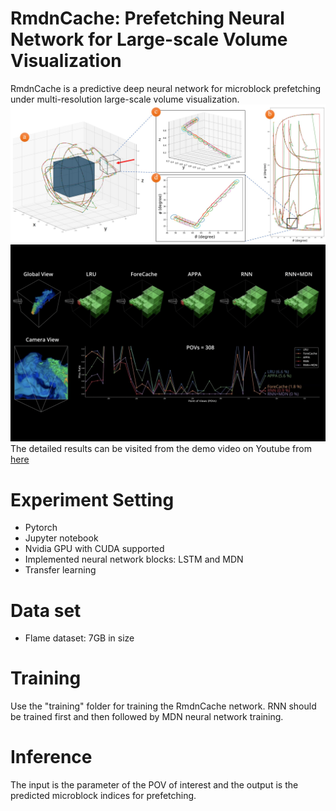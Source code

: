 # RmdnCache: Prefetching Neural Network for Large-scale Volume Visualization

RmdnCache is a predictive deep neural network for microblock prefetching under multi-resolution large-scale volume visualization.
![results](https://github.com/sunjianxin/Deep-Learning-Prefetching/blob/main/teaser.jpg)
![results](https://github.com/sunjianxin/Deep-Learning-Prefetching/blob/main/teaser.png)
The detailed results can be visited from the demo video on Youtube from [here](https://youtu.be/SBPq6zV1LUQ)

# Experiment Setting

- Pytorch
- Jupyter notebook
- Nvidia GPU with CUDA supported
- Implemented neural network blocks: LSTM and MDN
- Transfer learning

# Data set
- Flame dataset: 7GB in size

# Training

Use the "training" folder for training the RmdnCache network. RNN should be trained first and then followed by MDN neural network training. 

# Inference

The input is the parameter of the POV of interest and the output is the predicted microblock indices for prefetching.
